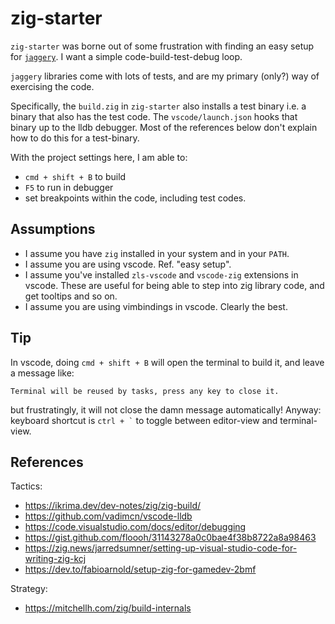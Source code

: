 # zig-starter

`zig-starter` was borne out of some frustration with finding an easy setup
for [`jaggery`](https://github.com/savil/jaggery). I want a simple code-build-test-debug loop.

`jaggery` libraries come with lots of tests, and are my primary (only?) way of exercising the code.

Specifically, the `build.zig` in `zig-starter` also installs a test binary
i.e. a binary that also has the test code. The `vscode/launch.json` hooks that binary up to the lldb debugger.
Most of the references below don't explain how to do this for a test-binary.

With the project settings here, I am able to:
- `cmd + shift + B` to build
- `F5` to run in debugger
- set breakpoints within the code, including test codes.

## Assumptions

- I assume you have `zig` installed in your system and in your `PATH`.
- I assume you are using vscode. Ref. "easy setup".
- I assume you've installed `zls-vscode` and `vscode-zig` extensions in vscode.
These are useful for being able to step into zig library code, and get tooltips
and so on.
- I assume you are using vimbindings in vscode. Clearly the best.

## Tip

In vscode, doing `cmd + shift + B` will open the terminal to build it, and leave a message
like:
```
Terminal will be reused by tasks, press any key to close it.
```
but frustratingly, it will not close the damn message automatically! Anyway:
keyboard shortcut is `` ctrl + ` `` to toggle between editor-view and terminal-view.

## References

Tactics:
- https://ikrima.dev/dev-notes/zig/zig-build/
- https://github.com/vadimcn/vscode-lldb
- https://code.visualstudio.com/docs/editor/debugging
- https://gist.github.com/floooh/31143278a0c0bae4f38b8722a8a98463
- https://zig.news/jarredsumner/setting-up-visual-studio-code-for-writing-zig-kcj
- https://dev.to/fabioarnold/setup-zig-for-gamedev-2bmf

Strategy:
- https://mitchellh.com/zig/build-internals
